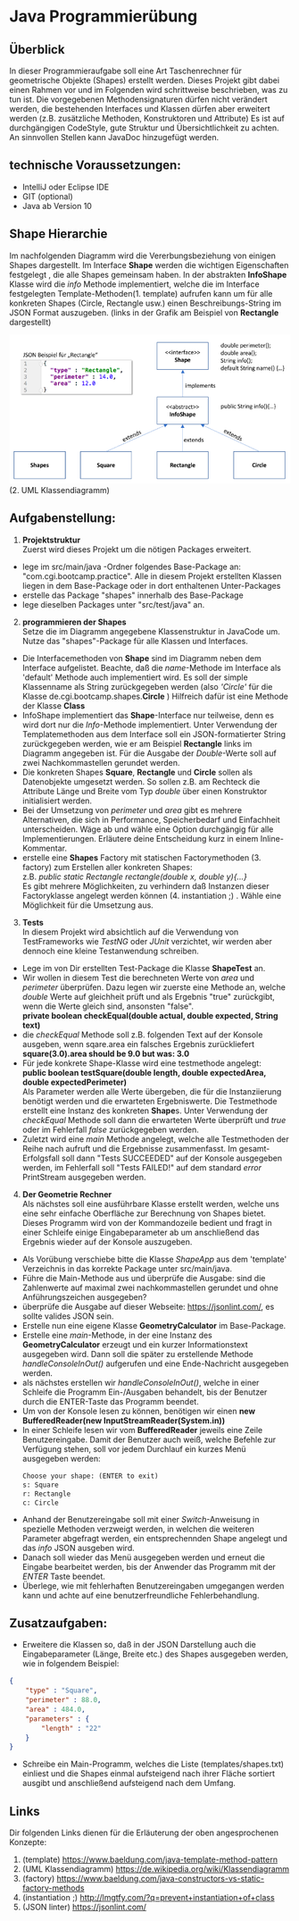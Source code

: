 Java Programmierübung
=====================

Überblick
----------
In dieser Programmieraufgabe soll eine Art Taschenrechner für geometrische 
Objekte (Shapes) erstellt werden. Dieses Projekt gibt dabei einen Rahmen vor und im 
Folgenden wird schrittweise beschrieben, was zu tun ist. Die vorgegebenen 
Methodensignaturen dürfen nicht verändert werden, die bestehenden Interfaces 
und Klassen dürfen aber erweitert werden (z.B. zusätzliche Methoden, Konstruktoren und Attribute)
Es ist auf durchgängigen CodeStyle, gute Struktur und Übersichtlichkeit zu achten.
An sinnvollen Stellen kann JavaDoc hinzugefügt werden. 

technische Voraussetzungen:
---------------------------
- IntelliJ oder Eclipse IDE
- GIT  (optional)
- Java ab Version 10

Shape Hierarchie
----------------
Im nachfolgenden Diagramm wird die Vererbungsbeziehung von einigen Shapes
dargestellt.
Im Interface **Shape** werden die wichtigen Eigenschaften festgelegt , die alle Shapes 
gemeinsam haben. 
In der abstrakten **InfoShape** Klasse wird die *info* Methode implementiert, 
welche die im Interface festgelegten Template-Methoden(1. template) aufrufen kann um für 
alle konkreten Shapes (Circle, Rectangle usw.) einen Beschreibungs-String im 
JSON Format auszugeben. (links in der Grafik am Beispiel von **Rectangle** dargestellt) 

![UML Diagramm](src/main/resources/UML.png) (2. UML Klassendiagramm)

Aufgabenstellung:
-----------------
1. **Projektstruktur**  
Zuerst wird dieses Projekt um die nötigen Packages erweitert.

- lege im src/main/java -Ordner folgendes Base-Package an: "com.cgi.bootcamp.practice". Alle 
in diesem Projekt erstellten Klassen liegen in dem Base-Package oder in dort enthaltenen 
Unter-Packages
- erstelle das Package "shapes" innerhalb des Base-Package
- lege dieselben Packages unter "src/test/java" an.

2. **programmieren der Shapes**  
Setze die im Diagramm angegebene Klassenstruktur in JavaCode um. Nutze das "shapes"-Package für alle Klassen und Interfaces.
- Die Interfacemethoden von **Shape** sind im Diagramm neben dem Interface aufgelistet.
Beachte, daß die *name*-Methode im Interface als 'default' Methode auch implementiert wird.
Es soll der simple Klassenname als String zurückgegeben werden (also *'Circle'* für die Klasse de.cgi.bootcamp.shapes.**Circle** )
Hilfreich dafür ist eine Methode der Klasse **Class**
- InfoShape implementiert das **Shape**-Interface nur teilweise, denn es wird dort nur die _Info_-Methode implementiert. 
Unter Verwendung der Templatemethoden aus dem Interface soll ein JSON-formatierter String zurückgegeben werden, wie er am 
Beispiel **Rectangle** links im Diagramm angegeben ist. Für die Ausgabe der _Double_-Werte soll auf zwei Nachkommastellen gerundet werden.
- Die konkreten Shapes **Square**, **Rectangle** und **Circle** sollen als Datenobjekte umgesetzt werden. So sollen z.B. am Rechteck
die Attribute Länge und Breite vom Typ *double* über einen Konstruktor initialisiert werden. 
- Bei der Umsetzung von *perimeter* und *area* gibt es mehrere Alternativen, die sich in Performance, Speicherbedarf und Einfachheit unterscheiden.
Wäge ab und wähle eine Option durchgängig für alle Implementierungen. Erläutere deine Entscheidung kurz in einem Inline-Kommentar. 
- erstelle eine **Shapes** Factory mit statischen Factorymethoden (3. factory) zum Erstellen aller konkreten Shapes:  
    z.B. *public static Rectangle rectangle(double x, double y){...}*  
Es gibt mehrere Möglichkeiten, zu verhindern daß Instanzen dieser Factoryklasse angelegt werden können (4. instantiation ;) . Wähle eine Möglichkeit für die Umsetzung aus.
    
3. **Tests**  
In diesem Projekt wird absichtlich auf die Verwendung von TestFrameworks wie _TestNG_ oder _JUnit_ verzichtet, wir werden aber dennoch eine kleine Testanwendung schreiben. 

- Lege im von Dir erstellten Test-Package die Klasse **ShapeTest** an.
- Wir wollen in diesem Test die berechneten Werte von _area_ und _perimeter_ überprüfen. Dazu legen wir zuerste eine Methode an,
welche *double* Werte auf gleichheit prüft und als Ergebnis "true" zurückgibt, wenn die Werte gleich sind, ansonsten "false".  
    **private boolean checkEqual(double actual, double expected, String text)**  
- die _checkEqual_ Methode soll z.B. folgenden Text auf der Konsole ausgeben, wenn sqare.area ein falsches Ergebnis zurückliefert  
    **square(3.0).area should be 9.0 but was: 3.0**
- Für jede konkrete Shape-Klasse wird eine testmethode angelegt:  
    **public boolean testSquare(double length, double expectedArea, double expectedPerimeter)**  
Als Parameter werden alle Werte übergeben, die für die Instanziierung benötigt werden und die erwarteten Ergebniswerte.
Die Testmethode erstellt eine Instanz des konkreten **Shape**s.
Unter Verwendung der _checkEqual_ Methode soll dann die erwarteten Werte überprüft und _true_ oder im Fehlerfall _false_ zurückgegeben werden.
- Zuletzt wird eine _main_ Methode angelegt, welche alle Testmethoden der Reihe nach aufruft und die Ergebnisse zusammenfasst. Im gesamt-Erfolgsfall soll dann
"Tests SUCCEEDED" auf der Konsole ausgegeben werden, im Fehlerfall soll "Tests FAILED!" auf dem standard *error* PrintStream ausgegeben werden.

4. **Der Geometrie Rechner**  
Als nächstes soll eine ausführbare Klasse erstellt werden, welche uns eine sehr einfache Oberfläche zur Berechnung von Shapes bietet. 
Dieses Programm wird von der Kommandozeile bedient und fragt in einer Schleife einige Eingabeparameter ab um anschließend das Ergebnis 
wieder auf der Konsole auszugeben.

- Als Vorübung verschiebe bitte die Klasse *ShapeApp* aus dem 'template' Verzeichnis in das korrekte Package unter src/main/java.
- Führe die Main-Methode aus und überprüfe die Ausgabe: sind die Zahlenwerte auf maximal zwei nachkommastellen gerundet und ohne Anführungszeichen ausgegeben?
- überprüfe die Ausgabe auf dieser Webseite: <https://jsonlint.com/>, es sollte valides JSON sein.
- Erstelle nun eine eigene Klasse **GeometryCalculator** im Base-Package.
- Erstelle eine *main*-Methode, in der eine Instanz des **GeometryCalculator** erzeugt und ein kurzer Informationstext ausgegeben wird. 
Dann soll die später zu erstellende Methode _handleConsoleInOut()_ aufgerufen und eine Ende-Nachricht ausgegeben werden.
- als nächstes erstellen wir _handleConsoleInOut()_, welche in einer Schleife die Programm Ein-/Ausgaben behandelt, bis der Benutzer durch die ENTER-Taste das Programm beendet. 
- Um von der Konsole lesen zu können, benötigen wir einen **new BufferedReader(new InputStreamReader(System.in))**
- In einer Schleife lesen wir vom **BufferedReader** jeweils eine Zeile Benutzereingabe. Damit der Benutzer auch weiß, welche Befehle zur Verfügung stehen, 
soll vor jedem Durchlauf ein kurzes Menü ausgegeben werden:
    ```
    Choose your shape: (ENTER to exit)
    s: Square
    r: Rectangle
    c: Circle
    ```
- Anhand der Benutzereingabe soll mit einer _Switch_-Anweisung in spezielle Methoden verzweigt werden, in welchen die weiteren Parameter abgefragt werden, ein entsprechennden Shape angelegt und das _info_ JSON ausgeben wird.
- Danach soll wieder das Menü ausgegeben werden und erneut die Eingabe bearbeitet werden, bis der Anwender das Programm mit der _ENTER_ Taste beendet.
- Überlege, wie mit fehlerhaften Benutzereingaben umgegangen werden kann und achte auf eine benutzerfreundliche Fehlerbehandlung.

Zusatzaufgaben:
---------------
- Erweitere die Klassen so, daß in der JSON Darstellung auch die Eingabeparameter (Länge, Breite etc.) des Shapes ausgegeben werden, wie in folgendem Beispiel:
```json
{   
    "type" : "Square",  
    "perimeter" : 88.0,  
    "area" : 484.0,  
    "parameters" : {  
        "length" : "22"  
    }   
}
```

- Schreibe ein Main-Programm, welches die Liste (templates/shapes.txt) einliest und die Shapes einmal aufsteigend nach ihrer Fläche sortiert ausgibt und anschließend aufsteigend nach dem Umfang.

Links  
---------
Dir folgenden Links dienen für die Erläuterung der oben angesprochenen Konzepte:   
1. (template) <https://www.baeldung.com/java-template-method-pattern>  
2. (UML Klassendiagramm) <https://de.wikipedia.org/wiki/Klassendiagramm>
3. (factory) <https://www.baeldung.com/java-constructors-vs-static-factory-methods>
4. (instantiation ;) <http://lmgtfy.com/?q=prevent+instantiation+of+class>
5. (JSON linter) <https://jsonlint.com/>

